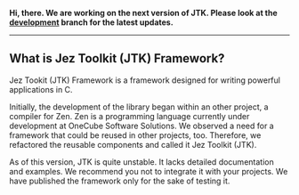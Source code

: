 **Hi, there. We are working on the next version of JTK. Please look at the [development](https://github.com/itssamuelrowe/jtk/tree/dev) branch for the latest updates.**

--------------------------------------------------------------------------------
What is Jez Toolkit (JTK) Framework?
--------------------------------------------------------------------------------

Jez Tookit (JTK) Framework is a framework designed for writing powerful applications
in C.

Initially, the development of the library began within an other project, a
compiler for Zen. Zen is a programming language currently under development
at OneCube Software Solutions. We observed a need for a framework that could be
reused in other projects, too. Therefore, we refactored the reusable components
and called it Jez Toolkit (JTK).

As of this version, JTK is quite unstable. It lacks detailed documentation and
examples. We recommend you not to integrate it with your projects. We have
published the framework only for the sake of testing it.


